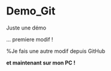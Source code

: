 # Demo_Git

Juste une démo

... premiere modif !

%Je fais une autre modif depuis GitHub

__et maintenant sur mon PC !__
